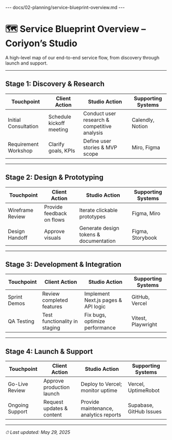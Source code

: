 --- docs/02-planning/service-blueprint-overview.md ---
# 🗺️ Service Blueprint Overview – Coriyon’s Studio

A high-level map of our end-to-end service flow, from discovery through launch and support.

---

## **Stage 1: Discovery & Research**

| Touchpoint          | Client Action                | Studio Action                              | Supporting Systems      |
| ------------------- | ---------------------------- | ------------------------------------------ | ----------------------- |
| Initial Consultation| Schedule kickoff meeting     | Conduct user research & competitive analysis| Calendly, Notion        |
| Requirement Workshop| Clarify goals, KPIs          | Define user stories & MVP scope             | Miro, Figma             |

---

## **Stage 2: Design & Prototyping**

| Touchpoint         | Client Action               | Studio Action                             | Supporting Systems      |
| ------------------ | --------------------------- | ----------------------------------------- | ----------------------- |
| Wireframe Review   | Provide feedback on flows   | Iterate clickable prototypes               | Figma, Miro             |
| Design Handoff     | Approve visuals             | Generate design tokens & documentation     | Figma, Storybook        |

---

## **Stage 3: Development & Integration**

| Touchpoint        | Client Action                | Studio Action                              | Supporting Systems      |
| ----------------- | ---------------------------- | ------------------------------------------ | ----------------------- |
| Sprint Demos      | Review completed features    | Implement Next.js pages & API logic         | GitHub, Vercel          |
| QA Testing        | Test functionality in staging| Fix bugs, optimize performance              | Vitest, Playwright      |

---

## **Stage 4: Launch & Support**

| Touchpoint        | Client Action                | Studio Action                              | Supporting Systems      |
| ----------------- | ---------------------------- | ------------------------------------------ | ----------------------- |
| Go-Live Review    | Approve production launch    | Deploy to Vercel; monitor uptime            | Vercel, UptimeRobot     |
| Ongoing Support   | Request updates & content    | Provide maintenance, analytics reports      | Supabase, GitHub Issues |

---

_⏱ Last updated: May 29, 2025_

